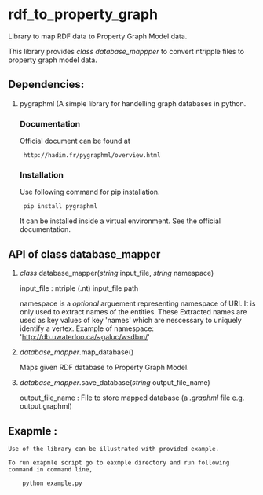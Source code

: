 # rdf_to_property_graph
Library to map RDF data to Property Graph Model data.

This library provides *class database_mappper* to convert ntripple files to property graph model data. 

## Dependencies: 
1. pygraphml (A simple library for handelling graph databases in python.

    ### Documentation
    Official document can be found at

        http://hadim.fr/pygraphml/overview.html 

    ### Installation 
    Use following command for pip installation. 

        pip install pygraphml

    It can be installed inside a virtual environment. See the official documentation.

## API of class database_mapper

1. *class* database_mapper(*string* input_file, *string* namespace)
    
    input_file : ntriple (.nt) input_file path
     
    namespace is a *optional* arguement representing namespace of URI. It is only used to extract names of the entities. These Extracted names are used as key values of key 'names' which are nescessary to uniquely identify a vertex. 
    Example of namespace: 'http://db.uwaterloo.ca/~galuc/wsdbm/'

2. *database_mapper*.map_database()

    Maps given RDF database to Property Graph Model. 

3. *database_mapper*.save_database(*string* output_file_name)

    output_file_name : File to store mapped database (a *.graphml* file e.g. output.graphml)


## Exapmle : 

    Use of the library can be illustrated with provided example.

    To run exapmle script go to eaxmple directory and run following command in command line,

        python example.py